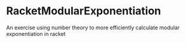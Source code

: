 # RacketModularExponentiation
An exercise using number theory to more efficiently calculate modular exponentiation in racket
